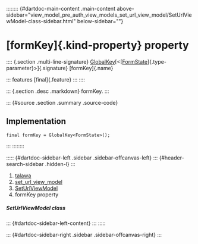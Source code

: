 :::::::: {#dartdoc-main-content .main-content above-sidebar="view_model_pre_auth_view_models_set_url_view_model/SetUrlViewModel-class-sidebar.html" below-sidebar=""}
<div>

# [formKey]{.kind-property} property

</div>

:::: {.section .multi-line-signature}
[GlobalKey](https://api.flutter.dev/flutter/widgets/GlobalKey-class.html)[\<[[FormState](https://api.flutter.dev/flutter/widgets/FormState-class.html)]{.type-parameter}\>]{.signature}
[formKey]{.name}

::: features
[final]{.feature}
:::
::::

::: {.section .desc .markdown}
formKey.
:::

::: {#source .section .summary .source-code}
## Implementation

``` language-dart
final formKey = GlobalKey<FormState>();
```
:::
::::::::

::::: {#dartdoc-sidebar-left .sidebar .sidebar-offcanvas-left}
::: {#header-search-sidebar .hidden-l}
:::

1.  [talawa](../../index.html)
2.  [set_url_view_model](../../view_model_pre_auth_view_models_set_url_view_model/)
3.  [SetUrlViewModel](../../view_model_pre_auth_view_models_set_url_view_model/SetUrlViewModel-class.html)
4.  formKey property

##### SetUrlViewModel class

::: {#dartdoc-sidebar-left-content}
:::
:::::

::: {#dartdoc-sidebar-right .sidebar .sidebar-offcanvas-right}
:::
